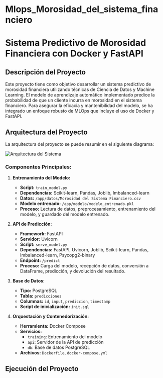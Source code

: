 # Mlops_Morosidad_del_sistema_financiero
# Sistema Predictivo de Morosidad Financiera con Docker y FastAPI

## Descripción del Proyecto

Este proyecto tiene como objetivo desarrollar un sistema predictivo de morosidad financiera utilizando técnicas de Ciencia de Datos y Machine Learning. El modelo de aprendizaje automático implementado predice la probabilidad de que un cliente incurra en morosidad en el sistema financiero. Para asegurar la eficacia y mantenibilidad del modelo, se ha integrado un enfoque robusto de MLOps que incluye el uso de Docker y FastAPI.

## Arquitectura del Proyecto

La arquitectura del proyecto se puede resumir en el siguiente diagrama:

![Arquitectura del Sistema](https://drive.google.com/uc?export=view&id=1ZBghYVORhX1zZzybSYlu8TFoDh3wkjp-)
### Componentes Principales:

1. **Entrenamiento del Modelo:**
    - **Script:** `train_model.py`
    - **Dependencias:** Scikit-learn, Pandas, Joblib, Imbalanced-learn
    - **Datos:** `/app/datos/Morosidad del Sistema Financiero.csv`
    - **Modelo entrenado:** `/app/modelo/modelo_entrenado.pkl`
    - **Proceso:** Lectura de datos, preprocesamiento, entrenamiento del modelo, y guardado del modelo entrenado.

2. **API de Predicción:**
    - **Framework:** FastAPI
    - **Servidor:** Uvicorn
    - **Script:** `serve_model.py`
    - **Dependencias:** FastAPI, Uvicorn, Joblib, Scikit-learn, Pandas, Imbalanced-learn, Psycopg2-binary
    - **Endpoint:** `/predict`
    - **Proceso:** Carga del modelo, recepción de datos, conversión a DataFrame, predicción, y devolución del resultado.

3. **Base de Datos:**
    - **Tipo:** PostgreSQL
    - **Tabla:** `predicciones`
    - **Columnas:** `id`, `input`, `prediccion`, `timestamp`
    - **Script de inicialización:** `init.sql`

4. **Orquestación y Contenedorización:**
    - **Herramienta:** Docker Compose
    - **Servicios:**
        - `training`: Entrenamiento del modelo
        - `api`: Servidor de la API de predicción
        - `db`: Base de datos PostgreSQL
    - **Archivos:** `Dockerfile`, `docker-compose.yml`

## Ejecución del Proyecto

